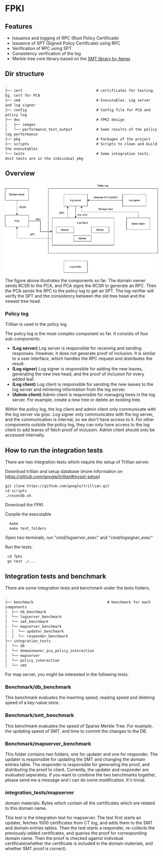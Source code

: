 # FPKI

## Features

- Issuance and logging of RPC (Root Policy Certificate)
- Issuance of SPT (Signed Policy Certificate) using RPC
- Verification of RPC using SPT
- Consistency verification of the log
- Merkle tree core library based on the [SMT library by Aergo](https://github.com/aergoio/SMT)

## Dir structure

    .
    ├── cert                                  # certificates for testing. Eg. cert for PCA
    ├── cmd                                   # Executables. Log server and log signer
    ├── config                                # Config file for PCA and policy log
    ├── doc                                   # FPKI design
    │   ├── images
    │   └── performance_test_output           # Some results of the policy log performance
    ├── pkg                                   # Packages of the project
    ├── scripts                               # Scripts to clean and build the executables
    └── tests                                 # Some integration tests. Unit tests are in the individual pkg
    
    
 ## Overview
 ![Alt text](doc/images/overview.png?raw=true"Overview")
 
 The figure above illustrates the components so far. The domain owner sends RCSR to the PCA, and PCA signs the RCSR to generate an RPC. Then the PCA sends the RPC to the policy log to get an SPT. The log verifier will verify the SPT and the consistency between the old tree head and the newest tree head.
 
 ### Policy log
 Trillian is used in the policy log.

 The policy log is the most complex component so far. It consists of four sub-components:
 - **(Log server)** Log server is responsible for receiving and sending responses. However, it does not generate proof of inclusion. It is similar to a user interface, which handles the RPC request and distributes the result.
 - **(Log signer)** Log signer is responsible for adding the new leaves, generating the new tree head, and the proof of inclusion for every added leaf. 
 - **(Log client)** Log client is responsible for sending the new leaves to the log server and retrieving information from the log server.
 - **(Admin client)** Admin client is responsible for managing trees in the log server. For example, create a new tree or delete an existing tree.
 
Within the policy log, the log client and admin client only communicate with the log server via grpc. Log signer only communicates with the log server, and the communication is internal, so we don't have access to it. For other components outside the policy log, they can only have access to the log client to add leaves of fetch proof of inclusion. Admin client should only be accessed internally.

## How to run the integration tests
There are two integration tests which require the setup of Trillian server.

Download trillian and setup database (more information on https://github.com/google/trillian#mysql-setup)
```
git clone https://github.com/google/trillian.git
cd scripts
./resetdb.sh
```
Download the FPKI

Conpile the executable
 ```
   make
   make test_folders
 ```
 
 Open two terminals, run "cmd/logserver_exec" and "cmd/logsigner_exec"
 
 Run the tests:
  ```
   cd fpki
   go test ./...
 ```
 

## Integration tests and benchmark
There are some integration tests and benchmark under the tests folders.

    .
    ├── benchmark                                  # benchmark for each components
    │  ├── db_benchmark
    │  └── logserver_benchmark           
    │  └── smt_benchmark          
    │  └── mapserver_benchmark 
    │  │  └── updater_benchmark    
    │  │  └── responder_benchmark           
    ├── integration_tests  
    │  └── db    
    │  └── domainowner_pca_policy_interaction    
    │  └── mapserver    
    │  └── policy_interaction                                    
    │  └── smt   
    
For map server, you might be interested in the following tests:
### Benchmark/db_benchmark

This benchmark evaluates the inserting speed, reading speed and deleting speed of a key-value store.

### Benchmark/smt_benchmark

This benchmark evaluates the speed of Sparse Merkle Tree. For example, the updating speed of SMT, and time to commit the changes to the DB. 

### Benchmark/mapserver_benchmark
 
This folder contains two folders, one for updater and one for responder. The updater is responsible for updating the SMT and changing the domain entries table. The responder is responsible for generating the proof, and distributing the proof to client. Currently, the updater and responder are evaluated seperately. If you want to combine the two benchmarks together, please send me a message and I can do some modification. It's trivial. 

### integration_tests/mapserver

domain materials: Bytes which contain all the certificates which are related to this domain name.

This test is the integration test for mapserver. The test first starts an updater, fetches 1000 certificates from CT log, and adds them to the SMT and domain entries tables. Then the test starts a responder, re-collects the previously-added certificates, and queries the proof for corresponding domain name. Then the proof is checked against individual certificate(whether the certificate is included in the domain materials, and whether SMT proof is correct). 